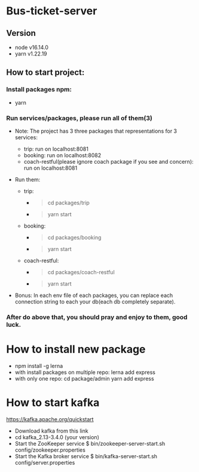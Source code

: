 # Bus-ticket-server

## Version

- node v16.14.0
- yarn v1.22.19

## How to start project:
### Install packages npm:
- yarn

### Run services/packages, please run all of them(3)
+ Note: The project has 3 three packages that representations for 3 services:
  - trip: run on localhost:8081
  - booking: run on localhost:8082
  - coach-restful(please ignore coach package if you see and concern): run on localhost:8081
+ Run them:
  - trip: 
    * > cd packages/trip
    * > yarn start
  - booking: 
    * > cd packages/booking
    * > yarn start
  - coach-restful: 
    * > cd packages/coach-restful
    * > yarn start

+ Bonus: In each env file of each packages, you can replace each connection string to each your db(each db completely separate).

### After do above that, you should pray and enjoy to them, good luck.


# How to install new package
- npm install -g lerna
- with install packages on multiple repo:
  lerna add express
- with only one repo:
  cd package/admin
  yarn add express


# How to start kafka
https://kafka.apache.org/quickstart

- Download kafka from this link
- cd kafka_2.13-3.4.0 (your version)
- Start the ZooKeeper service
  $ bin/zookeeper-server-start.sh config/zookeeper.properties
- Start the Kafka broker service
  $ bin/kafka-server-start.sh config/server.properties
